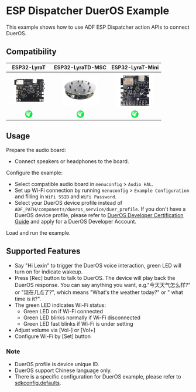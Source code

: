 # ESP Dispatcher DuerOS Example

This example shows how to use ADF ESP Dispatcher action APIs to connect DuerOS.

## Compatibility

| ESP32-LyraT | ESP32-LyraTD-MSC |ESP32-LyraT-Mini |
|:-----------:|:---------------:|:----------------:|
| [![alt text](../../../docs/_static/esp32-lyrat-v4.3-side-small.jpg "ESP32-LyraT")](https://docs.espressif.com/projects/esp-adf/en/latest/get-started/get-started-esp32-lyrat.html) | [![alt text](../../../docs/_static/esp32-lyratd-msc-v2.2-small.jpg "ESP32-LyraTD-MSC")](https://docs.espressif.com/projects/esp-adf/en/latest/get-started/get-started-esp32-lyratd-msc.html) |[![alt text](../../../docs/_static/esp32-lyrat-mini-v1.2-small.jpg "ESP32-LyraT-Mini")](https://docs.espressif.com/projects/esp-adf/en/latest/get-started/get-started-esp32-lyrat-mini.html) |
| ![alt text](../../../docs/_static/yes-button.png "Compatible") | ![alt text](../../../docs/_static/yes-button.png "Compatible") | ![alt text](../../../docs/_static/yes-button.png "Compatible") |


## Usage

Prepare the audio board:

- Connect speakers or headphones to the board.

Configure the example:

- Select compatible audio board in `menuconfig` > `Audio HAL`.
- Set up Wi-Fi connection by running `menuconfig` > `Example Configuration` and filling in `WiFi SSID` and `WiFi Password`.
- Select your DuerOS device profile instead of `ADF_PATH/components/dueros_service/duer_profile`. If you don't have a DuerOS device profile, please refer to [DuerOS Developer Certification Guide](https://dueros.baidu.com/didp/doc/overall/console-guide_markdown) and apply for a DuerOS Developer Account.

Load and run the example.


## Supported Features

- Say "Hi Lexin" to trigger the DuerOS voice interaction, green LED will turn on for indicate wakeup.
- Press [Rec] button to talk to DuerOS. The device will play back the DuerOS response. You can say anything you want, e.g."今天天气怎么样?" or "现在几点了?", which means "What's the weather today?" or " what time is it?".
- The green LED indicates Wi-Fi status:
    - Green LED on if Wi-Fi connected
    - Green LED blinks normally if Wi-Fi disconnected
    - Green LED fast blinks if Wi-Fi is under setting
- Adjust volume via [Vol-] or [Vol+]
- Configure Wi-Fi by [Set] button

### Note

- DuerOS profile is device unique ID.
- DuerOS support Chinese language only.
- There is a specific configuration for DuerOS example, please refer to [sdkconfig.defaults](sdkconfig.defaults).

